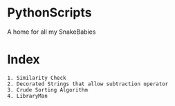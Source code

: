 # PythonScripts
A home for all my SnakeBabies

# Index
	1. Similarity Check
	2. Decorated Strings that allow subtraction operator 
	3. Crude Sorting Algorithm
	4. LibraryMan